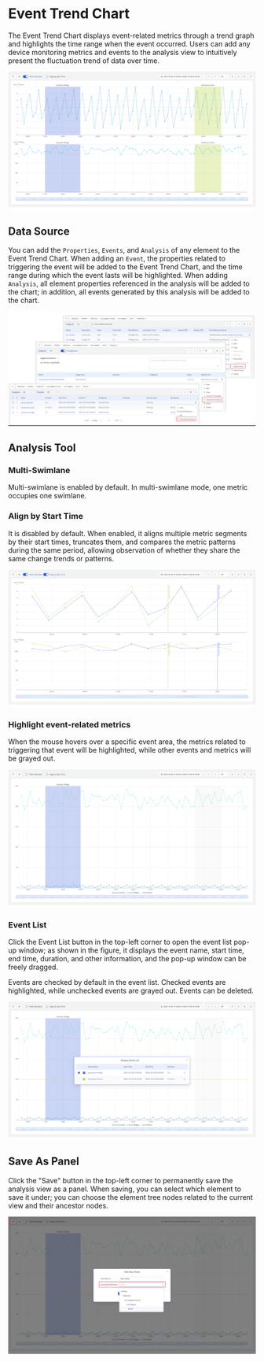 # Event Trend Chart

The Event Trend Chart displays event-related metrics through a trend graph and highlights the time range when the event occurred. Users can add any device monitoring metrics and events to the analysis view to intuitively present the fluctuation trend of data over time.

![event trend chart demo](./images/event-trend.png)

## Data Source

You can add the `Properties`, `Events`, and `Analysis` of any element to the Event Trend Chart. When adding an `Event`, the properties related to triggering the event will be added to the Event Trend Chart, and the time range during which the event lasts will be highlighted. When adding `Analysis`, all element properties referenced in the analysis will be added to the chart; in addition, all events generated by this analysis will be added to the chart.

![event trend chart items](./images/event-trend-add.png)

## Analysis Tool

### Multi-Swimlane

Multi-swimlane is enabled by default. In multi-swimlane mode, one metric occupies one swimlane.

### Align by Start Time

It is disabled by default. When enabled, it aligns multiple metric segments by their start times, truncates them, and compares the metric patterns during the same period, allowing observation of whether they share the same change trends or patterns.

![align by start time](./images/event-trend-start-time.png)

### Highlight event-related metrics

When the mouse hovers over a specific event area, the metrics related to triggering that event will be highlighted, while other events and metrics will be grayed out.

![highlight hovered event](./images/event-trend-highlight.png)

### Event List

Click the Event List button in the top-left corner to open the event list pop-up window; as shown in the figure, it displays the event name, start time, end time, duration, and other information, and the pop-up window can be freely dragged.

Events are checked by default in the event list. Checked events are highlighted, while unchecked events are grayed out. Events can be deleted.

![event list](./images/event-trend-event-list.png)

## Save As Panel

 Click the "Save" button in the top-left corner to permanently save the analysis view as a panel. When saving, you can select which element to save it under; you can choose the element tree nodes related to the current view and their ancestor nodes.

![save as](./images/event-trend-save-as.png)
